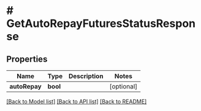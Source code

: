 # # GetAutoRepayFuturesStatusResponse

## Properties

Name | Type | Description | Notes
------------ | ------------- | ------------- | -------------
**autoRepay** | **bool** |  | [optional]

[[Back to Model list]](../../README.md#models) [[Back to API list]](../../README.md#endpoints) [[Back to README]](../../README.md)
